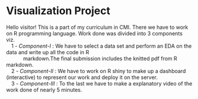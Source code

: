 #                                     Visualization Project
Hello visitor! This is a part of my curriculum in CMI. There we have to work on R programming language.
Work done was divided into 3 components viz. <br>
&emsp;1 - *Component-I* : We have to select a data set and perform an EDA on the data and write up all the code in R <br>&emsp;&emsp;&emsp; markdown.The final submission includes the knitted pdf from R markdown.
<br>&emsp;2 - *Component-II* : We have to work on R shiny to make up a dashboard (interactive) to represent our work and deploy it on the server.
<br>&emsp;3 - *Component-III* : To the last we have to make a explanatory video of the work done of nearly 5 minutes. 
